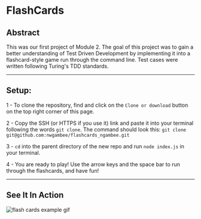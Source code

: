 # FlashCards

## Abstract
This was our first project of Module 2. The goal of this project was to gain a better understanding of Test Driven Development by implementing it into a flashcard-style game run through the command line. Test cases were written following Turing's TDD standards.

_ _ _

## Setup:
1 - To clone the repository, find and click on the `Clone or download` button on the top right corner of this page.

2 - Copy the SSH (or HTTPS if you use it) link and paste it into your terminal following the words `git clone`. The command should look this: `git clone git@github.com:nwgambee/flashcards_ngambee.git`

3 - `cd` into the parent directory of the new repo and run `node index.js` in your terminal.

4 - You are ready to play! Use the arrow keys and the space bar to run through the flashcards, and have fun!

_ _ _

## See It In Action

![flash cards example gif](https://media.giphy.com/media/mCIdPV7hHE9tHZ7SjP/giphy.gif)
